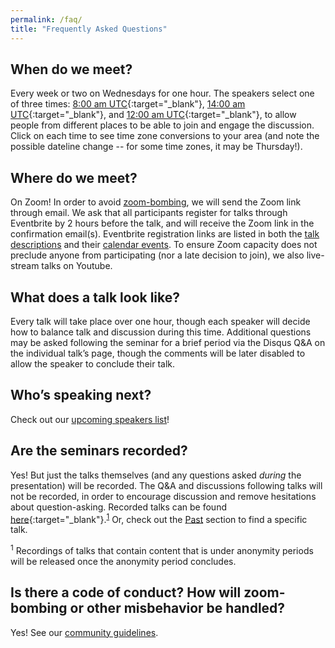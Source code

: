 ```yaml
---
permalink: /faq/
title: "Frequently Asked Questions"
---
```


## When do we meet?
Every week or two on Wednesdays for one hour. The speakers select one of three times: [8:00 am UTC](https://www.timeanddate.com/worldclock/converter.html?iso=20200805T080000&p1=1440&p2=224&p3=179&p4=136&p5=676&p6=33&p7=152){:target="_blank"}, [14:00 am UTC](https://www.timeanddate.com/worldclock/converter.html?iso=20200805T140000&p1=1440&p2=224&p3=179&p4=136&p5=676&p6=33&p7=152){:target="_blank"}, and [12:00 am UTC](https://www.timeanddate.com/worldclock/converter.html?iso=20200806T000000&p1=1440&p2=224&p3=179&p4=136&p5=676&p6=33&p7=152){:target="_blank"}, to allow people from different places to be able to join and engage the discussion. Click on each time to see time zone conversions to your area (and note the possible dateline change -- for some time zones, it may be Thursday!). 

## Where do we meet?
On Zoom! In order to avoid [zoom-bombing](/assets/images/zoom-bomb.png), we will send the Zoom link through email.
We ask that all participants register for talks through Eventbrite by 2 hours before the talk, and will receive the Zoom link in the confirmation email(s). 
Eventbrite registration links are listed in both the [talk descriptions](/upcoming) and their [calendar events](/calendar).
To ensure Zoom capacity does not preclude anyone from participating (nor a late decision to join), we also live-stream talks on Youtube. 

## What does a talk look like? 
Every talk will take place over one hour, though each speaker will decide how to balance talk and discussion during this time. Additional questions may be asked following the seminar for a brief period via the Disqus Q&A on the individual talk’s page, though the comments will be later disabled to allow the speaker to conclude their talk.

## Who’s speaking next?
Check out our [upcoming speakers list](/upcoming)!

## Are the seminars recorded?
Yes! But just the talks themselves (and any questions asked *during* the presentation) will be recorded.
The Q&A and discussions following talks will not be recorded, in order to encourage discussion and remove hesitations about question-asking. 
Recorded talks can be found [here](https://www.youtube.com/playlist?list=PL0zsOCvKa2iEqmPV6WGhjuP-tsrUy102C){:target="_blank"}.<sup>[1](#myfootnote1)</sup>  Or, check out the [Past](/past) section to find a specific talk.

<a name="footnote_1"><sup>1</sup></a> Recordings of talks that contain content that is under anonymity periods will be released once the anonymity period concludes.

## Is there a code of conduct? How will zoom-bombing or other misbehavior be handled? 
Yes! See our [community guidelines](/guidelines/#community-guidelines).
